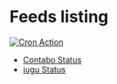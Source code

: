 # Feeds listing

[![Cron Action](https://github.com/petermann/rss2telegram/actions/workflows/cron.yml/badge.svg)](https://github.com/petermann/rss2telegram/actions/workflows/cron.yml)

- [Contabo Status](https://contabo-status.com/rss)  
- [iugu Status]([https://contabo-status.com/rss](https://status.iugu.com/history.rss))  
